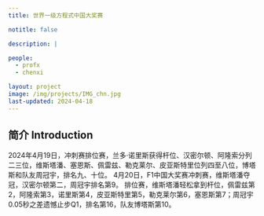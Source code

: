 ```yaml
---
title: 世界一级方程式中国大奖赛 

notitle: false

description: |

people:
  - profx
  - chenxi

layout: project
image: /img/projects/IMG_chn.jpg
last-updated: 2024-04-18
---
```


## 简介 Introduction

2024年4月19日，冲刺赛排位赛，兰多·诺里斯获得杆位、汉密尔顿、阿隆索分列二三位，维斯塔潘、塞恩斯、佩雷兹、勒克莱尔、皮亚斯特里位列四至八位，博塔斯和队友周冠宇，排名九、十位。 4月20日，F1中国大奖赛冲刺赛，维斯塔潘夺冠，汉密尔顿第二，周冠宇排名第9。 排位赛，维斯塔潘轻松拿到杆位，佩雷兹第2，阿隆索第3，诺里斯第4，皮亚斯特里第5，勒克莱尔第6，塞恩斯第7；周冠宇0.05秒之差遗憾止步Q1，排名第16，队友博塔斯第10。

